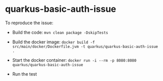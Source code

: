 # quarkus-basic-auth-issue

To reproduce the issue:

- Build the code:
```mvn clean package -DskipTests```

- Build the docker image:
```docker build -f src/main/docker/Dockerfile.jvm -t quarkus/quarkus-basic-auth-issue .```

- Start the docker container:
```docker run -i --rm -p 8080:8080 quarkus/quarkus-basic-auth-issue```

- Run the test
